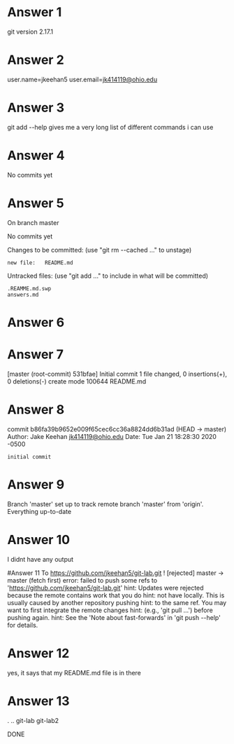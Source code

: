 # Answer 1
git version 2.17.1

# Answer 2
user.name=jkeehan5
user.email=jk414119@ohio.edu

# Answer 3
git add --help gives me a very long list of different commands i can use

# Answer 4 
No commits yet

# Answer 5
On branch master

No commits yet

Changes to be committed:
  (use "git rm --cached <file>..." to unstage)

	new file:   README.md

Untracked files:
  (use "git add <file>..." to include in what will be committed)

	.REAMME.md.swp
	answers.md

# Answer 6


# Answer 7
[master (root-commit) 531bfae] Initial commit
 1 file changed, 0 insertions(+), 0 deletions(-)
 create mode 100644 README.md

 # Answer 8
commit b86fa39b9652e009f65cec6cc36a8824dd6b31ad (HEAD -> master)
Author: Jake Keehan <jk414119@ohio.edu>
Date:   Tue Jan 21 18:28:30 2020 -0500

    initial commit

# Answer 9
Branch 'master' set up to track remote branch 'master' from 'origin'.
Everything up-to-date

# Answer 10
I didnt have any output

#Answer 11
To https://github.com/jkeehan5/git-lab.git
 ! [rejected]        master -> master (fetch first)
error: failed to push some refs to 'https://github.com/jkeehan5/git-lab.git'
hint: Updates were rejected because the remote contains work that you do
hint: not have locally. This is usually caused by another repository pushing
hint: to the same ref. You may want to first integrate the remote changes
hint: (e.g., 'git pull ...') before pushing again.
hint: See the 'Note about fast-forwards' in 'git push --help' for details.

# Answer 12
yes, it says that my README.md file is in there

# Answer 13
.  ..  git-lab	git-lab2

DONE
